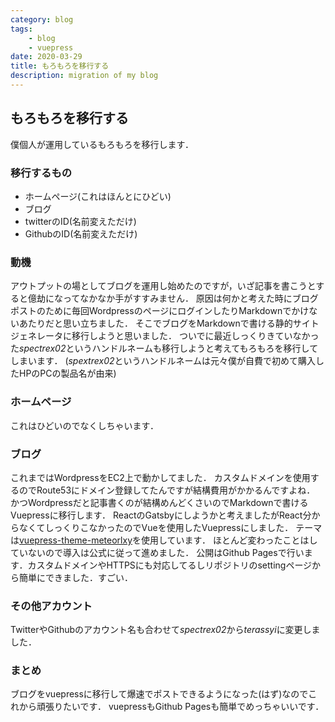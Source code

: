 ```yaml
---
category: blog
tags:
    - blog
    - vuepress
date: 2020-03-29
title: もろもろを移行する
description: migration of my blog
---
```


## もろもろを移行する
僕個人が運用しているもろもろを移行します．

### 移行するもの
- ホームページ(これはほんとにひどい)
- ブログ
- twitterのID(名前変えただけ)
- GithubのID(名前変えただけ)

### 動機
アウトプットの場としてブログを運用し始めたのですが，いざ記事を書こうとすると億劫になってなかなか手がすすみません．
原因は何かと考えた時にブログポストのために毎回WordpressのページにログインしたりMarkdownでかけないあたりだと思い立ちました．
そこでブログをMarkdownで書ける静的サイトジェネレータに移行しようと思いました．
ついでに最近しっくりきていなかった*spectrex02*というハンドルネームも移行しようと考えてもろもろを移行してしまいます．
(*spextrex02*というハンドルネームは元々僕が自費で初めて購入したHPのPCの製品名が由来)

### ホームページ
これはひどいのでなくしちゃいます．

### ブログ
これまではWordpressをEC2上で動かしてました．
カスタムドメインを使用するのでRoute53にドメイン登録してたんですが結構費用がかかるんですよね．
かつWordpressだと記事書くのが結構めんどくさいのでMarkdownで書けるVuepressに移行します．
ReactのGatsbyにしようかと考えましたがReact分からなくてしっくりこなかったのでVueを使用したVuepressにしました．
テーマは[vuepress-theme-meteorlxy](https://vuepress-theme-meteorlxy.meteorlxy.cn/posts/2019/02/27/theme-guide-en.html)を使用しています．
ほとんど変わったことはしていないので導入は公式に従って進めました．
公開はGithub Pagesで行います．カスタムドメインやHTTPSにも対応してるしリポジトリのsettingページから簡単にできました．すごい．

### その他アカウント
TwitterやGithubのアカウント名も合わせて*spectrex02*から*terassyi*に変更しました．

### まとめ
ブログをvuepressに移行して爆速でポストできるようになった(はず)なのでこれから頑張りたいです．
vuepressもGithub Pagesも簡単でめっちゃいいです．

